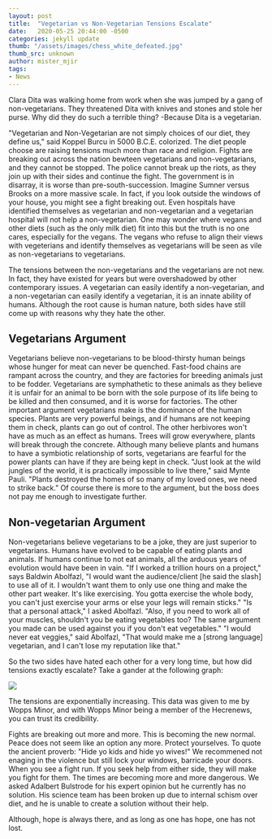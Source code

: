 ```yaml
---
layout: post
title:  "Vegetarian vs Non-Vegetarian Tensions Escalate"
date:   2020-05-25 20:44:00 -0500
categories: jekyll update
thumb: "/assets/images/chess_white_defeated.jpg"
thumb_src: unknown
author: mister_mjir
tags:
- News
---
```


Clara Dita was walking home from work when she was jumped by a gang of non-vegetarians. They threatened Dita with knives and
stones and stole her purse. Why did they do such a terrible thing? -Because Dita is a vegetarian.

"Vegetarian and Non-Vegetarian are not simply choices of our diet, they define us," said Koppel Burcu in 5000 B.C.E.
colorized. The diet people choose are raising tensions much more than race and religion. Fights are breaking out across the
nation bewteen vegetarians and non-vegetarians, and they cannot be stopped. The police cannot break up the riots, as they
join up with their sides and continue the fight. The government is in disarray, it is worse than pre-south-succession.
Imagine Sumner versus Brooks on a more massive scale. In fact, if you look outside the windows of your house, you might see a
fight breaking out. Even hospitals have identified themselves as vegetarian and non-vegetarian and a vegetarian hospital will
not help a non-vegetarian. One may wonder where vegans and other diets (such as the only milk diet) fit into this but the
truth is no one cares, especially for the vegans. The vegans who refuse to align their views with vegeterians and identify
themselves as vegetarians will be seen as vile as non-vegetarians to vegetarians.

The tensions between the non-vegetarians and the vegetarians are not new. In fact, they have existed for years but were
overshadowed by other contemporary issues. A vegetarian can easily identify a non-vegetarian, and a non-vegetarian can easily
identify a vegetarian, it is an innate ability of humans. Although the root cause is human nature, both sides have still come
up with reasons why they hate the other.

## Vegetarians Argument

Vegetarians believe non-vegetarians to be blood-thirsty human beings whose hunger for meat can never be quenched. Fast-food
chains are rampant across the country, and they are factories for breeding animals just to be fodder. Vegetarians are
symphathetic to these animals as they believe it is unfair for an animal to be born with the sole purpose of its life being
to be killed and then consumed, and it is worse for factories. The other important argument vegetarians make is the dominance
of the human species. Plants are very powerful beings, and if humans are not keeping them in check, plants can go out of
control. The other herbivores won't have as much as an effect as humans. Trees will grow everywhere, plants will break
through the concrete. Although many believe plants and humans to have a symbiotic relationship of sorts, vegetarians are
fearful for the power plants can have if they are being kept in check. "Just look at the wild jungles of the world, it is
practically impossible to live there," said Mynte Pauli. "Plants destroyed the homes of so many of my loved ones, we need to
strike back." Of course there is more to the argument, but the boss does not pay me enough to investigate further.

## Non-vegetarian Argument

Non-vegetarians believe vegetarians to be a joke, they are just superior to vegetarians. Humans have evolved to be capable of
eating plants and animals. If humans continue to not eat animals, all the arduous years of evolution would have been in vain.
"If I worked a trillion hours on a project," says Baldwin Abolfazl, "I would want the audience/client [he said the slash] to
use all of it. I wouldn't want them to only use one thing and make the other part weaker. It's like exercising. You gotta
exercise the whole body, you can't just exercise your arms or else your legs will remain sticks." "Is that a personal attack,"
I asked Abolfazl. "Also, if you need to work all of your muscles, shouldn't you be eating vegetables too? The same argument
you made can be used against you if you don't eat vegetables." "I would never eat veggies," said Abolfazl, "That would make
me a [strong language] vegetarian, and I can't lose my reputation like that."

So the two sides have hated each other for a very long time, but how did tensions exactly escalate? Take a gander at the
following graph:

![](https://hecrenews.github.io/assets/images/exponential.png)

The tensions are exponentially increasing. This data was given to me by Wopps Minor, and with Wopps Minor being a member of
the Hecrenews, you can trust its credibility.

Fights are breaking out more and more. This is becoming the new normal. Peace does not seem like an option any more. Protect
yourselves. To quote the ancient proverb: "Hide yo kids and hide yo wives!" We recommened not enaging in the violence but
still lock your windows, barricade your doors. When you see a fight run. If you seek help from either side, they will make
you fight for them. The times are becoming more and more dangerous. We asked Adalbert Bulstrode for his expert opinion but he
currently has no solution. His science team has been broken up due to internal schism over diet, and he is unable to create
a solution without their help.

Although, hope is always there, and as long as one has hope, one has not lost.
